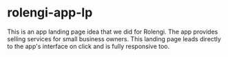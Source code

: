 # rolengi-app-lp
This is an app landing page idea that we did for Rolengi. The app provides selling services for small business owners. This landing page leads directly to the app's interface on click and is fully responsive too. 
